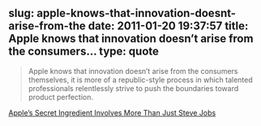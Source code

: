 slug: apple-knows-that-innovation-doesnt-arise-from-the
date: 2011-01-20 19:37:57
title: Apple knows that innovation doesn’t arise from the consumers...
type: quote
---

> Apple knows that innovation doesn’t arise from the consumers themselves, it is more of a republic-style process in which talented professionals relentlessly strive to push the boundaries toward product perfection.

[Apple’s Secret Ingredient Involves More Than Just Steve Jobs](http://seekingalpha.com/article/247542-apple-s-secret-ingredient-involves-more-than-just-steve-jobs?source=feed)
